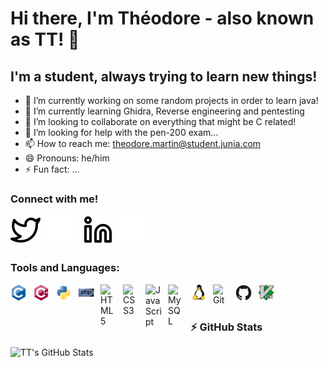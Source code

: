 # Hi there, I'm Théodore - also known as TT! 👋

## I'm a student, always trying to learn new things!

- 🔭 I’m currently working on some random projects in order to learn java!
- 🌱 I’m currently learning Ghidra, Reverse engineering and pentesting
- 👯 I’m looking to collaborate on everything that might be C related!
- 🤔 I’m looking for help with the pen-200 exam...
- 📫 How to reach me: theodore.martin@student.junia.com
- 😄 Pronouns: he/him
- ⚡ Fun fact: ...

### Connect with me!
[![website](./img/twitter-light.svg)](https://twitter.com/TT-txt#gh-light-mode-only)
[![website](./img/twitter-dark.svg)](https://twitter.com/TT-txt#gh-dark-mode-only)
&nbsp;&nbsp;
[![website](./img/linkedin-light.svg)](https://www.linkedin.com/in/th%C3%A9odore-martin-b627821a1/#gh-light-mode-only)
[![website](./img/linkedin-dark.svg)](https://www.linkedin.com/in/th%C3%A9odore-martin-b627821a1/#gh-dark-mode-only)

### Tools and Languages:
<img align="left" alt="C" width="26px" src="https://raw.githubusercontent.com/devicons/devicon/v2.14.0/icons/c/c-original.svg" style="padding-right:10px;" />
<img align="left" alt="Cpp" width="26px" src="https://raw.githubusercontent.com/devicons/devicon/v2.14.0/icons/cplusplus/cplusplus-original.svg" style="padding-right:10px;" />
<img align="left" alt="Python" width="26px" src="https://raw.githubusercontent.com/devicons/devicon/v2.14.0/icons/python/python-original.svg" style="padding-right:10px;" />
<img align="left" alt="PHP" width="26px" src="https://raw.githubusercontent.com/devicons/devicon/v2.14.0/icons/php/php-original.svg" style="padding-right:10px;" />
<img align="left" alt="HTML5" width="26px" src="https://cdn.jsdelivr.net/gh/devicons/devicon/icons/html5/html5-original.svg" style="padding-right:10px;" />
<img align="left" alt="CSS3" width="26px" src="https://cdn.jsdelivr.net/gh/devicons/devicon/icons/css3/css3-original.svg" style="padding-right:10px;" />
<img align="left" alt="JavaScript" width="26px" src="https://cdn.jsdelivr.net/gh/devicons/devicon/icons/javascript/javascript-original.svg" style="padding-right:10px;" />
<img align="left" alt="MySQL" width="26px" src="https://cdn.jsdelivr.net/gh/devicons/devicon/icons/mysql/mysql-original.svg" style="padding-right:10px;" />
<img align="left" alt="Linux" width="26px" src="https://raw.githubusercontent.com/devicons/devicon/v2.14.0/icons/linux/linux-original.svg" style="padding-right:10px;" />
<img align="left" alt="Git" width="26px" src="https://cdn.jsdelivr.net/gh/devicons/devicon/icons/git/git-original.svg" style="padding-right:10px;" />
<img align="left" alt="GitHub" width="26px" src="https://raw.githubusercontent.com/devicons/devicon/v2.14.0/icons/github/github-original.svg" style="padding-right:10px;" />
<img align="left" alt="Vim" width="26px" src="https://raw.githubusercontent.com/devicons/devicon/v2.14.0/icons/vim/vim-original.svg" style="padding-right:10px;" />
<br/>
<br/>

### :zap: GitHub Stats</summary>
<img align="left" alt="TT's GitHub Stats" src="https://github-readme-stats.vercel.app/api?username=TT-txt&show_icons=true&hide_border=false&title_color=ff652f&icon_color=FFE400&bg_color=09131B&text_color=ffffff&border_color=0c1a25"/>
